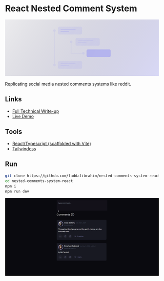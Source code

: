 # React Nested Comment System

![Banner](banner.svg)

Replicating social media nested comments systems like reddit.

## Links

- [Full Technical Write-up](https://dev.faddalibrahim.com/blog/using-recursion-to-create-nested-comments-system-ft-reactjs)
- [Live Demo](https://nested-comments-react.netlify.app)

## Tools

- [React/Typescript (scaffolded with Vite)](https://vitejs.dev/guide/)
- [Tailwindcss](https://tailwindcss.com/)

## Run

```sh
git clone https://github.com/faddalibrahim/nested-comments-system-react.git
cd nested-comments-system-react
npm i
npm run dev
```

![Demo](demo.gif)
